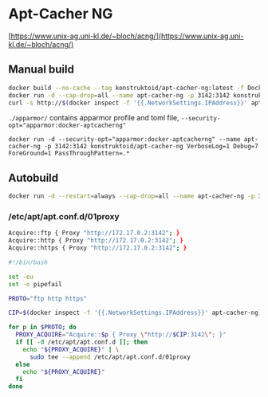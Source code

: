 # Apt-Cacher NG

[https://www.unix-ag.uni-kl.de/~bloch/acng/](https://www.unix-ag.uni-kl.de/~bloch/acng/)

## Manual build

```sh
docker build --no-cache --tag konstruktoid/apt-cacher-ng:latest -f Dockerfile .
docker run -d --cap-drop=all --name apt-cacher-ng -p 3142:3142 konstruktoid/apt-cacher-ng VerboseLog=1 Debug=7 ForeGround=1 PassThroughPattern=.*
curl -s http://$(docker inspect -f '{{.NetworkSettings.IPAddress}}' apt-cacher-ng):3142/acng-report.html
```

`./apparmor/` contains apparmor profile and toml file, `--security-opt="apparmor:docker-aptcacherng"`

`docker run -d --security-opt="apparmor:docker-aptcacherng" --name apt-cacher-ng -p 3142:3142 konstruktoid/apt-cacher-ng VerboseLog=1 Debug=7 ForeGround=1 PassThroughPattern=.*`

## Autobuild

```sh
docker run -d --restart=always --cap-drop=all --name apt-cacher-ng -p 3142:3142 konstruktoid/apt-cacher-ng VerboseLog=1 Debug=7 ForeGround=1 PassThroughPattern=.*
```

### /etc/apt/apt.conf.d/01proxy

```sh
Acquire::ftp { Proxy "http://172.17.0.2:3142"; }
Acquire::http { Proxy "http://172.17.0.2:3142"; }
Acquire::https { Proxy "http://172.17.0.2:3142"; }
```

```sh
#!/bin/bash

set -eu
set -o pipefail

PROTO="ftp http https"

CIP=$(docker inspect -f '{{.NetworkSettings.IPAddress}}' apt-cacher-ng)

for p in $PROTO; do
  PROXY_ACQUIRE="Acquire::$p { Proxy \"http://$CIP:3142\"; }"
  if [[ -d /etc/apt/apt.conf.d ]]; then
    echo "${PROXY_ACQUIRE}" | \
      sudo tee --append /etc/apt/apt.conf.d/01proxy
  else
    echo "${PROXY_ACQUIRE}"
  fi
done
```
